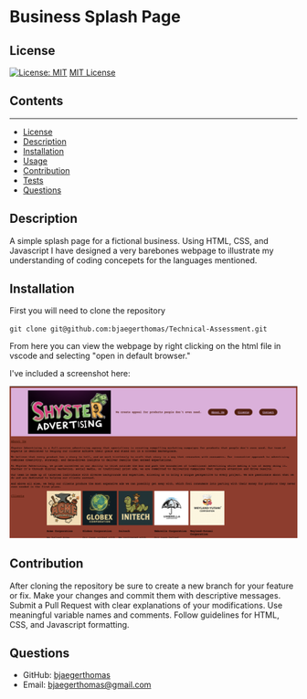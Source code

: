 # Business Splash Page

  ## License
  [![License: MIT](https://img.shields.io/badge/License-MIT-yellow.svg)](https://opensource.org/licenses/MIT)
  [MIT License](https://opensource.org/licenses/MIT)

  ## Contents
  ---------
  - [License](#license)
  - [Description](#description)
  - [Installation](#installation)
  - [Usage](#usage)
  - [Contribution](#contribution)
  - [Tests](#tests)
  - [Questions](#questions)

  ## Description
  A simple splash page for a fictional business. Using HTML, CSS, and Javascript I have designed a very barebones webpage to illustrate my understanding of coding concepets for the languages mentioned.

  ## Installation
  First you will need to clone the repository

  `` git clone git@github.com:bjaegerthomas/Technical-Assessment.git ``

  From here you can view the webpage by right clicking on the html file in vscode and selecting "open in default browser."

  I've included a screenshot here:

  ![screenshot of splash page](./assets/images/splash.png)

  ## Contribution
  After cloning the repository be sure to create a new branch for your feature or fix.
  Make your changes and commit them with descriptive messages.
  Submit a Pull Request with clear explanations of your modifications.
  Use meaningful variable names and comments.
  Follow guidelines for HTML, CSS, and Javascript formatting.

  ## Questions
  - GitHub: [bjaegerthomas](https://github.com/bjaegerthomas)
  - Email: bjaegerthomas@gmail.com